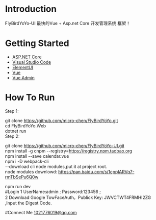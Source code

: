 # Introduction 
FlyBirdYoYo-UI 最快的Vue + Asp.net Core 开发管理系统 框架！     


# Getting Started

- [ASP.NET Core](https://github.com/aspnet/Home)        
- [Visual Studio Code](https://github.com/Microsoft/vscode)     
- [ElementUI](http://element-cn.eleme.io/#/zh-CN)       
- [Vue](https://cn.vuejs.org/v2/guide/)     
- [Vue Admin](http://www.cnblogs.com/taylorchen/p/6083099.html)     

# How To Run
Step 1:     

git clone https://github.com/micro-chen/FlyBirdYoYo.git     
cd FlyBirdYoYo.Web      
dotnet run      
Step 2:         

git clone https://github.com/micro-chen/FlyBirdYoYo-UI.git      
npm install -g cnpm --registry=https://registry.npm.taobao.org      
npm install --save calendar.vue     
npm i -D webpack-cli        
--download cli node modules,put it at project root.     
node modules downlowd: https://pan.baidu.com/s/1cpplARVq7-rmTbSePu6Q0w      

npm run dev     
#Login
1 UserName:admin ; Password:123456 ;        
2 Download Google TowFaceAuth，Publick Key: JWVCTWT4FRMHI2ZG ,Input the Digest Code.        

#Connect Me
1021776019@qq.com 
